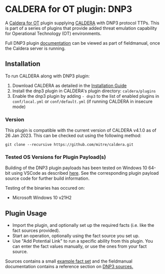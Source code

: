 # CALDERA for OT plugin: DNP3

A [Caldera for OT](https://github.com/mitre/caldera-ot) plugin supplying [CALDERA](https://github.com/mitre/caldera) with DNP3 protocol TTPs. 
This is part of a series of plugins that provide added threat emulation capability for Operational Technology (OT) environments. 

Full DNP3 plugin [documentation](docs/dnp3.md) can be viewed as part of fieldmanual, once the Caldera server is running. 

## Installation

To run CALDERA along with DNP3 plugin:
1. Download CALDERA as detailed in the [Installation Guide](https://github.com/mitre/caldera)
2. Install the dnp3 plugin in CALDERA's plugin directory: `caldera/plugins`
3. Enable the dnp3 plugin by adding `- dnp3` to the list of enabled plugins in `conf/local.yml` or `conf/default.yml` (if running CALDERA in insecure mode)

### Version
This plugin is compatible with the current version of CALDERA v4.1.0 as of 26 Jan 2023. This can be checked out using the following method:
```
git clone --recursive https://github.com/mitre/caldera.git
```
### Tested OS Versions for Plugin Payload(s)

Building of the DNP3 plugin payloads has been tested on Windows 10 64-bit using VSCode as described [here](https://code.visualstudio.com/docs/cpp/config-mingw). See the corresponding plugin payload source code for further build information. 

Testing of the binaries has occured on:
* Microsoft Windows 10 v21H2

## Plugin Usage
 - Import the plugin, and optionally set up the required facts (i.e. like the fact sources provided). 
 - Start an operation, optionally using the fact source you set up. 
 - Use "Add Potential Link" to run a specific ability from this plugin. You can enter the fact values manually, or use the ones from your fact source. 

 Sources contains a small [example fact set](/data/sources/1fd0f487-c3e4-4ab2-8946-c0c8f37aa197.yml) and the fieldmanual documentation contains a reference section on [DNP3 sources.](/docs/dnp3.md#dnp3-sources-and-facts) 

